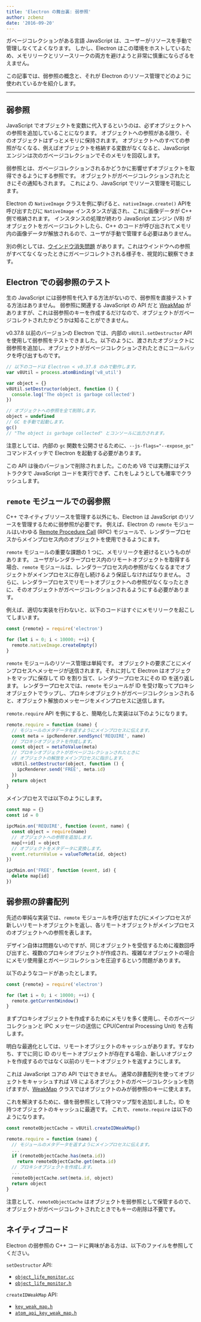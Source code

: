```yaml
---
title: 'Electron の舞台裏: 弱参照'
author: zcbenz
date: '2016-09-20'
---
```


ガベージコレクションがある言語 JavaScript は、ユーザーがリソースを手動で管理しなくてよくなります。 しかし、Electron はこの環境をホストしているため、メモリリークとリソースリークの両方を避けようと非常に慎重にならざるをえません。

この記事では、弱参照の概念と、それが Electron のリソース管理でどのように使われているかを紹介します。

---

## 弱参照

JavaScript でオブジェクトを変数に代入するというのは、必ずオブジェクトへの参照を追加していることになります。 オブジェクトへの参照がある限り、そのオブジェクトはずっとメモリに保持されます。 オブジェクトへのすべての参照がなくなる、例えばオブジェクトを格納する変数がなくなると、JavaScript エンジンは次のガベージコレクションでそのメモリを回収します。

弱参照とは、ガベージコレクションされるかどうかに影響せずオブジェクトを取得できるようにする参照です。 オブジェクトがガベージコレクションされたときにその通知もされます。 これにより、JavaScript でリソース管理を可能にします。

Electron の `NativeImage` クラスを例に挙げると、`nativeImage.create()` APIを呼び出すたびに `NativeImage` インスタンスが返され、これに画像データが C++ 側で格納されます。 インスタンスの処理が終わり JavaScript エンジン (V8) がオブジェクトをガベージコレクトしたら、C++ のコードが呼び出されてメモリ内の画像データが解放されるので、ユーザが手動で管理する必要はありません。

別の例としては、[ウインドウ消失問題](https://electronjs.org/docs/faq/#my-apps-windowtray-disappeared-after-a-few-minutes) があります。これはウインドウへの参照がすべてなくなったときにガベージコレクトされる様子を、視覚的に観察できます。

## Electron での弱参照のテスト

生の JavaScript には弱参照を代入する方法がないので、弱参照を直接テストする方法はありません。 弱参照に関連する JavaScript の API だと [WeakMap](https://developer.mozilla.org/en-US/docs/Web/JavaScript/Reference/Global_Objects/WeakMap) がありますが、これは弱参照のキーを作成するだけなので、オブジェクトがガベージコレクトされたかどうかは知ることができません。

v0.37.8 以前のバージョンの Electron では、内部の `v8Util.setDestructor` API を使用して弱参照をテストできました。以下のように、渡されたオブジェクトに弱参照を追加し、オブジェクトがガベージコレクションされたときにコールバックを呼び出すものです。

```javascript
// 以下のコードは Electron < v0.37.8 のみで動作します。
var v8Util = process.atomBinding('v8_util')

var object = {}
v8Util.setDestructor(object, function () {
  console.log('The object is garbage collected')
})

// オブジェクトへの参照を全て削除します。
object = undefined
// GC を手動で起動します。
gc()
// "The object is garbage collected" とコンソールに出力されます。
```

注意としては、内部の `gc` 関数を公開させるために、`--js-flags="--expose_gc"` コマンドスイッチで Electron を起動する必要があります。

この API は後のバージョンで削除されました。このため V8 では実際にはデストラクタで JavaScript コードを実行できず、これをしようとしても確率でクラッシュします。

## `remote` モジュールでの弱参照

C++ でネイティブリソースを管理する以外にも、Electron は JavaScript のリソースを管理するために弱参照が必要です。 例えば、Electron の `remote` モジュールはいわゆる [Remote Procedure Call](https://en.wikipedia.org/wiki/Remote_procedure_call) (RPC) モジュールで、レンダラープロセスからメインプロセス内のオブジェクトを使用できるようにます。

`remote` モジュールの重要な課題の 1 つに、メモリリークを避けるというものがあります。 ユーザがレンダラープロセス内のリモートオブジェクトを取得する場合、`remote` モジュールは、レンダラープロセス内の参照がなくなるまでオブジェクトがメインプロセスに存在し続けるよう保証しなければなりません。 さらに、レンダラープロセスでリモートオブジェクトへの参照がなくなったときに、そのオブジェクトがガベージコレクションされるようにする必要があります。

例えば、適切な実装を行わないと、以下のコードはすぐにメモリリークを起こしてしまいます。

```javascript
const {remote} = require('electron')

for (let i = 0; i < 10000; ++i) {
  remote.nativeImage.createEmpty()
}
```

`remote` モジュールのリソース管理は単純です。 オブジェクトの要求ごとにメインプロセスへメッセージが送信されます。それに対して Electron はオブジェクトをマップに保存して ID を割り当て、レンダラープロセスにその ID を送り返します。 レンダラープロセスでは、`remote` モジュールが ID を受け取ってプロキシオブジェクトでラップし、プロキシオブジェクトがガベージコレクションされると、オブジェクト解放のメッセージをメインプロセスに送信します。

`remote.require` API を例にすると、簡略化した実装は以下のようになります。

```javascript
remote.require = function (name) {
  // モジュールのメタデータを返すようにメインプロセスに伝えます。
  const meta = ipcRenderer.sendSync('REQUIRE', name)
  // プロキシオブジェクトを作成します。
  const object = metaToValue(meta)
  // プロキシオブジェクトがガベージコレクションされたときに
  // オブジェクトの解放をメインプロセスに指示します。
  v8Util.setDestructor(object, function () {
    ipcRenderer.send('FREE', meta.id)
  })
  return object
}
```

メインプロセスでは以下のようにします。

```javascript
const map = {}
const id = 0

ipcMain.on('REQUIRE', function (event, name) {
  const object = require(name)
  // オブジェクトへの参照を追加します。
  map[++id] = object
  // オブジェクトをメタデータに変換します。
  event.returnValue = valueToMeta(id, object)
})

ipcMain.on('FREE', function (event, id) {
  delete map[id]
})
```

## 弱参照の辞書配列

先述の単純な実装では、`remote` モジュールを呼び出すたびにメインプロセスが新しいリモートオブジェクトを返し、各リモートオブジェクトがメインプロセスのオブジェクトへの参照を表します。

デザイン自体は問題ないのですが、同じオブジェクトを受信するために複数回呼び出すと、複数のプロキシオブジェクトが作成され、複雑なオブジェクトの場合にメモリ使用量とガベージコレクションを圧迫するという問題があります。

以下のようなコードがあったとします。

```javascript
const {remote} = require('electron')

for (let i = 0; i < 10000; ++i) {
  remote.getCurrentWindow()
}
```

まずプロキシオブジェクトを作成するためにメモリを多く使用し、そのガベージコレクションと IPC メッセージの送信に CPU(Central Processing Unit) を占有します。

明白な最適化としては、リモートオブジェクトのキャッシュがあります。すなわち、すでに同じ ID のリモートオブジェクトが存在する場合、新しいオブジェクトを作成するのではなく以前のリモートオブジェクトを返すようにします。

これは JavaScript コアの API ではできません。 通常の辞書配列を使ってオブジェクトをキャッシュすれば V8 によるオブジェクトのガベージコレクションを防げますが、[WeakMap](https://developer.mozilla.org/en-US/docs/Web/JavaScript/Reference/Global_Objects/WeakMap) クラスではオブジェクトのみが弱参照のキーに使えます。

これを解決するために、値を弱参照として持つマップ型を追加しました。ID を持つオブジェクトのキャッシュに最適です。 これで、`remote.require` は以下のようになります。

```javascript
const remoteObjectCache = v8Util.createIDWeakMap()

remote.require = function (name) {
  // モジュールのメタデータを返すようにメインプロセスに伝えます。
  ...
  if (remoteObjectCache.has(meta.id))
    return remoteObjectCache.get(meta.id)
  // プロキシオブジェクトを作成します。
  ...
  remoteObjectCache.set(meta.id, object)
  return object
}
```

注意として、`remoteObjectCache` はオブジェクトを弱参照として保管するので、オブジェクトがガベージコレクトされたときでもキーの削除は不要です。

## ネイティブコード

Electron の弱参照の C++ コードに興味がある方は、以下のファイルを参照してください。

`setDestructor` API:

* [`object_life_monitor.cc`](https://github.com/electron/electron/blob/v1.3.4/atom/common/api/object_life_monitor.cc)
* [`object_life_monitor.h`](https://github.com/electron/electron/blob/v1.3.4/atom/common/api/object_life_monitor.h)

`createIDWeakMap` API:

* [`key_weak_map.h`](https://github.com/electron/electron/blob/v1.3.4/atom/common/key_weak_map.h)
* [`atom_api_key_weak_map.h`](https://github.com/electron/electron/blob/v1.3.4/atom/common/api/atom_api_key_weak_map.h)


